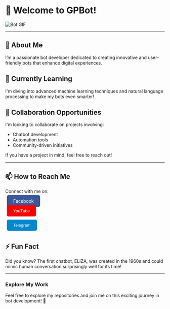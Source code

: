 # 👋 Welcome to GPBot!

![Bot GIF](https://example.com/bot-gif.gif) <!-- Replace with your bot GIF URL -->

---

## 👀 About Me
I’m a passionate bot developer dedicated to creating innovative and user-friendly bots that enhance digital experiences. 

## 🌱 Currently Learning
I'm diving into advanced machine learning techniques and natural language processing to make my bots even smarter!

## 💞️ Collaboration Opportunities
I'm looking to collaborate on projects involving:
- Chatbot development
- Automation tools
- Community-driven initiatives

If you have a project in mind, feel free to reach out!

---

## 📫 How to Reach Me
Connect with me on:
<div>
    <a href="https://facebook.com/iamgrandpa" target="_blank" style="text-decoration: none; background-color: #3b5998; color: white; border: none; padding: 10px 20px; margin: 5px; border-radius: 5px;">Facebook
    </a><br>
    <a href="https://youtube.com/grandpaacademy" target="_blank" style="text-decoration: none;">
        <button style="background-color: #FF0000; color: white; border: none; padding: 10px 20px; margin: 5px; border-radius: 5px;">YouTube</button>
    </a><br>
    <a href="https://t.me/team_grandpa" target="_blank" style="text-decoration: none;">
        <button style="background-color: #0088CC; color: white; border: none; padding: 10px 20px; margin: 5px; border-radius: 5px;">Telegram</button>
    </a>
</div>


## ⚡ Fun Fact
Did you know? The first chatbot, ELIZA, was created in the 1960s and could mimic human conversation surprisingly well for its time!

---

### Explore My Work
Feel free to explore my repositories and join me on this exciting journey in bot development! 🚀

